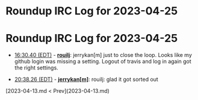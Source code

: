 # Roundup IRC Log for 2023-04-25 #
# Roundup IRC Log for 2023-04-25
* <a href="#16:30.40" id="16:30.40">16:30.40 (EDT)</a> - __[rouilj](https://github.com/rouilj)__: jerrykan[m] just to close the loop. Looks like my github login was missing a setting. Logout of travis and log in again got the right settings.

* <a href="#20:38.26" id="20:38.26">20:38.26 (EDT)</a> - __[jerrykan[m]](https://github.com/jerrykan[m])__: rouilj: glad it got sorted out

<div class="inpage-footer">
[2023-04-13.md < Prev](2023-04-13.md)
</div>
